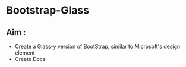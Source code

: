 # Bootstrap-Glass
## Aim :
* Create a Glass-y version of BootStrap, similar to Microsoft's design element
* Create Docs
